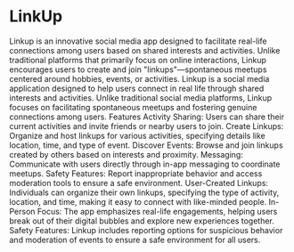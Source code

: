 # LinkUp
Linkup is an innovative social media app designed to facilitate real-life connections among users based on shared interests and activities. Unlike traditional platforms that primarily focus on online interactions, Linkup encourages users to create and join "linkups"—spontaneous meetups centered around hobbies, events, or activities.
Linkup is a social media application designed to help users connect in real life through shared interests and activities. Unlike traditional social media platforms, Linkup focuses on facilitating spontaneous meetups and fostering genuine connections among users.
Features
Activity Sharing: Users can share their current activities and invite friends or nearby users to join.
Create Linkups: Organize and host linkups for various activities, specifying details like location, time, and type of event.
Discover Events: Browse and join linkups created by others based on interests and proximity.
Messaging: Communicate with users directly through in-app messaging to coordinate meetups.
Safety Features: Report inappropriate behavior and access moderation tools to ensure a safe environment.
User-Created Linkups: Individuals can organize their own linkups, specifying the type of activity, location, and time, making it easy to connect with like-minded people.
In-Person Focus: The app emphasizes real-life engagements, helping users break out of their digital bubbles and explore new experiences together.
Safety Features: Linkup includes reporting options for suspicious behavior and moderation of events to ensure a safe environment for all users.

